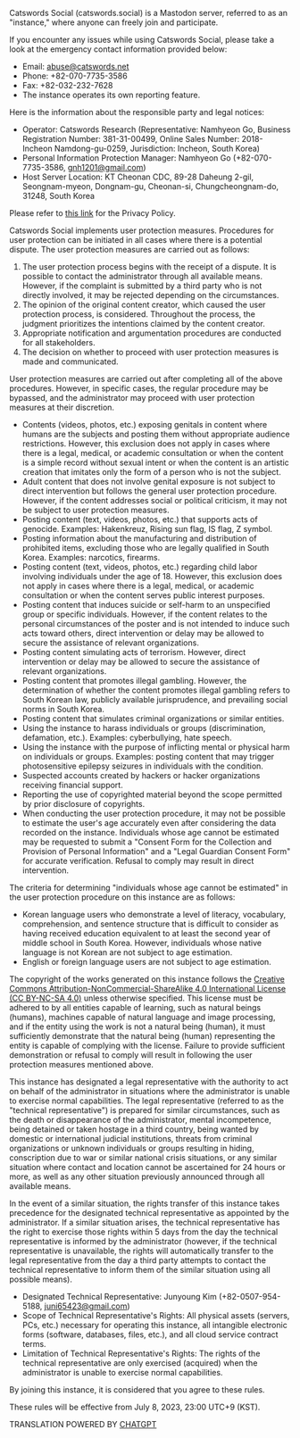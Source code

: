 Catswords Social (catswords.social) is a Mastodon server, referred to as an "instance," where anyone can freely join and participate.

If you encounter any issues while using Catswords Social, please take a look at the emergency contact information provided below:

* Email: abuse@catswords.net
* Phone: +82-070-7735-3586
* Fax: +82-032-232-7628
* The instance operates its own reporting feature.

Here is the information about the responsible party and legal notices:

* Operator: Catswords Research (Representative: Namhyeon Go, Business Registration Number: 381-31-00499, Online Sales Number: 2018-Incheon Namdong-gu-0259, Jurisdiction: Incheon, South Korea)
* Personal Information Protection Manager: Namhyeon Go (+82-070-7735-3586, gnh1201@gmail.com)
* Host Server Location: KT Cheonan CDC, 89-28 Daheung 2-gil, Seongnam-myeon, Dongnam-gu, Cheonan-si, Chungcheongnam-do, 31248, South Korea

Please refer to [this link](site_terms.md) for the Privacy Policy.

Catswords Social implements user protection measures. Procedures for user protection can be initiated in all cases where there is a potential dispute. The user protection measures are carried out as follows:

1. The user protection process begins with the receipt of a dispute. It is possible to contact the administrator through all available means. However, if the complaint is submitted by a third party who is not directly involved, it may be rejected depending on the circumstances.
2. The opinion of the original content creator, which caused the user protection process, is considered. Throughout the process, the judgment prioritizes the intentions claimed by the content creator.
3. Appropriate notification and argumentation procedures are conducted for all stakeholders.
4. The decision on whether to proceed with user protection measures is made and communicated.

User protection measures are carried out after completing all of the above procedures. However, in specific cases, the regular procedure may be bypassed, and the administrator may proceed with user protection measures at their discretion.

* Contents (videos, photos, etc.) exposing genitals in content where humans are the subjects and posting them without appropriate audience restrictions. However, this exclusion does not apply in cases where there is a legal, medical, or academic consultation or when the content is a simple record without sexual intent or when the content is an artistic creation that imitates only the form of a person who is not the subject.
* Adult content that does not involve genital exposure is not subject to direct intervention but follows the general user protection procedure. However, if the content addresses social or political criticism, it may not be subject to user protection measures.
* Posting content (text, videos, photos, etc.) that supports acts of genocide. Examples: Hakenkreuz, Rising sun flag, IS flag, Z symbol.
* Posting information about the manufacturing and distribution of prohibited items, excluding those who are legally qualified in South Korea. Examples: narcotics, firearms.
* Posting content (text, videos, photos, etc.) regarding child labor involving individuals under the age of 18. However, this exclusion does not apply in cases where there is a legal, medical, or academic consultation or when the content serves public interest purposes.
* Posting content that induces suicide or self-harm to an unspecified group or specific individuals. However, if the content relates to the personal circumstances of the poster and is not intended to induce such acts toward others, direct intervention or delay may be allowed to secure the assistance of relevant organizations.
* Posting content simulating acts of terrorism. However, direct intervention or delay may be allowed to secure the assistance of relevant organizations.
* Posting content that promotes illegal gambling. However, the determination of whether the content promotes illegal gambling refers to South Korean law, publicly available jurisprudence, and prevailing social norms in South Korea.
* Posting content that simulates criminal organizations or similar entities.
* Using the instance to harass individuals or groups (discrimination, defamation, etc.). Examples: cyberbullying, hate speech.
* Using the instance with the purpose of inflicting mental or physical harm on individuals or groups. Examples: posting content that may trigger photosensitive epilepsy seizures in individuals with the condition.
* Suspected accounts created by hackers or hacker organizations receiving financial support.
* Reporting the use of copyrighted material beyond the scope permitted by prior disclosure of copyrights.
* When conducting the user protection procedure, it may not be possible to estimate the user's age accurately even after considering the data recorded on the instance. Individuals whose age cannot be estimated may be requested to submit a "Consent Form for the Collection and Provision of Personal Information" and a "Legal Guardian Consent Form" for accurate verification. Refusal to comply may result in direct intervention.

The criteria for determining "individuals whose age cannot be estimated" in the user protection procedure on this instance are as follows:

* Korean language users who demonstrate a level of literacy, vocabulary, comprehension, and sentence structure that is difficult to consider as having received education equivalent to at least the second year of middle school in South Korea. However, individuals whose native language is not Korean are not subject to age estimation.
* English or foreign language users are not subject to age estimation.

The copyright of the works generated on this instance follows the [Creative Commons Attribution-NonCommercial-ShareAlike 4.0 International License (CC BY-NC-SA 4.0)](https://creativecommons.org/licenses/by-nc-sa/4.0/) unless otherwise specified. This license must be adhered to by all entities capable of learning, such as natural beings (humans), machines capable of natural language and image processing, and if the entity using the work is not a natural being (human), it must sufficiently demonstrate that the natural being (human) representing the entity is capable of complying with the license. Failure to provide sufficient demonstration or refusal to comply will result in following the user protection measures mentioned above.

This instance has designated a legal representative with the authority to act on behalf of the administrator in situations where the administrator is unable to exercise normal capabilities. The legal representative (referred to as the "technical representative") is prepared for similar circumstances, such as the death or disappearance of the administrator, mental incompetence, being detained or taken hostage in a third country, being wanted by domestic or international judicial institutions, threats from criminal organizations or unknown individuals or groups resulting in hiding, conscription due to war or similar national crisis situations, or any similar situation where contact and location cannot be ascertained for 24 hours or more, as well as any other situation previously announced through all available means.

In the event of a similar situation, the rights transfer of this instance takes precedence for the designated technical representative as appointed by the administrator. If a similar situation arises, the technical representative has the right to exercise those rights within 5 days from the day the technical representative is informed by the administrator (however, if the technical representative is unavailable, the rights will automatically transfer to the legal representative from the day a third party attempts to contact the technical representative to inform them of the similar situation using all possible means).

* Designated Technical Representative: Junyoung Kim (+82-0507-954-5188, juni65423@gmail.com)
* Scope of Technical Representative's Rights: All physical assets (servers, PCs, etc.) necessary for operating this instance, all intangible electronic forms (software, databases, files, etc.), and all cloud service contract terms.
* Limitation of Technical Representative's Rights: The rights of the technical representative are only exercised (acquired) when the administrator is unable to exercise normal capabilities.

By joining this instance, it is considered that you agree to these rules.

These rules will be effective from July 8, 2023, 23:00 UTC+9 (KST).

TRANSLATION POWERED BY [CHATGPT](https://chat.openai.com/)
